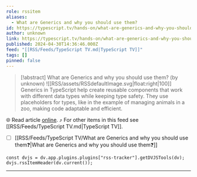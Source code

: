 ```yaml
---
role: rssitem
aliases:
  - What are Generics and why you should use them?
id: https://typescript.tv/hands-on/what-are-generics-and-why-you-should-use-them/
author: unknown
link: https://typescript.tv/hands-on/what-are-generics-and-why-you-should-use-them/
published: 2024-04-30T14:36:46.000Z
feed: "[[RSS/Feeds/TypeScript TV.md|TypeScript TV]]"
tags: []
pinned: false
---
```


> [!abstract] What are Generics and why you should use them? (by unknown)
> ![[RSS/assets/RSSdefaultImage.svg|float:right|100]] Generics in TypeScript help create reusable components that work with different data types while keeping type safety. They use placeholders for types, like in the example of managing animals in a zoo, making code adaptable and efficient.

🌐 Read article [online](https://typescript.tv/hands-on/what-are-generics-and-why-you-should-use-them/). ⤴ For other items in this feed see [[RSS/Feeds/TypeScript TV.md|TypeScript TV]].

- [ ] [[RSS/Feeds/TypeScript TV/What are Generics and why you should use them❓|What are Generics and why you should use them❓]]

~~~dataviewjs
const dvjs = dv.app.plugins.plugins["rss-tracker"].getDVJSTools(dv);
dvjs.rssItemHeader(dv.current());
~~~

- - -


